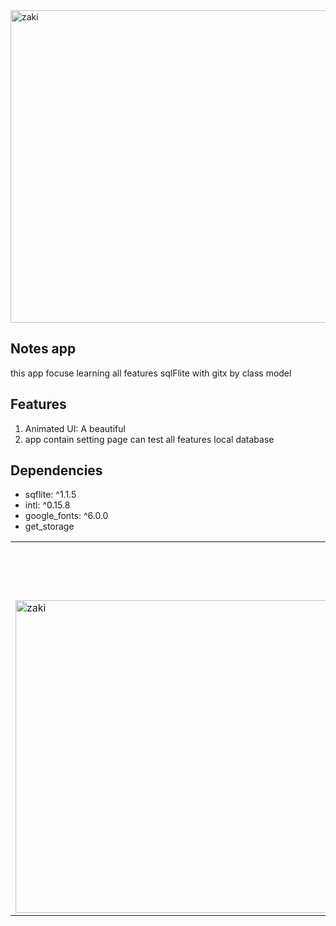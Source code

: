 

<img src="https://github.com/Zaki-Eboo/Flutter_sqlflite_gitX_notes/assets/113374290/a4986196-2a09-4b8b-a7f3-778aafad0654" alt="zaki" width="750" height="500" >

<h2>Notes app</h2>
<p>this app focuse learning all features sqlFlite with gitx by class model</p>
<h2>Features</h2>
<ol >
  
  <li>Animated UI: A beautiful</li>
  <li>app contain setting page can test all features local database </li>
</ol>
<h2>Dependencies</h2>
<ul type="circule">
  <li>sqflite: ^1.1.5</li>
  <li>intl: ^0.15.8</li>
  <li> google_fonts: ^6.0.0</li>
  <li>  get_storage</li>

</ul>

<table> 
  <tr>
    <th colspan="2"> <h2>screen App </h2></h2></th>
  </tr>
<tr>
  <td><img src="https://github.com/Zaki-Eboo/Flutter_sqlflite_gitX_notes/assets/113374290/7d13f8a0-adf4-486c-a5e7-1a3792901472" alt="zaki" width="600" height="500"  ></td>
  <td>
<img src="https://github.com/Zaki-Eboo/Flutter_sqlflite_gitX_notes/assets/113374290/d93972fa-d1c4-4ecb-a6e5-50cc5b51fc7e" alt="zaki" width="600" height="500" ></td>
</tr>
</table>
<!-- <img align="center" src="https://github.com/Govindv7555/Govindv7555/blob/main/49e76e0596857673c5c80c85b84394c1.gif" width= 70% height=95px> -->




